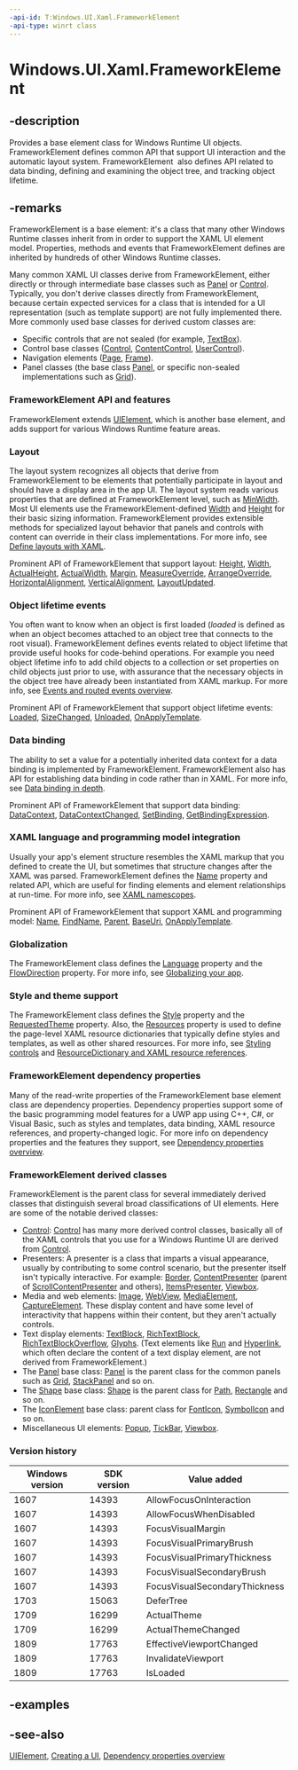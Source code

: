 ```yaml
---
-api-id: T:Windows.UI.Xaml.FrameworkElement
-api-type: winrt class
---
```


<!-- Class syntax.
public class FrameworkElement : Windows.UI.Xaml.UIElement, Windows.UI.Xaml.IFrameworkElement, Windows.UI.Xaml.IFrameworkElement2, Windows.UI.Xaml.IFrameworkElement3, Windows.UI.Xaml.IFrameworkElement4, Windows.UI.Xaml.IFrameworkElementOverrides, Windows.UI.Xaml.IFrameworkElementOverrides2
-->

# Windows.UI.Xaml.FrameworkElement

## -description
Provides a base element class for Windows Runtime UI objects. FrameworkElement defines common API that support UI interaction and the automatic layout system. FrameworkElement  also defines API related to data binding, defining and examining the object tree, and tracking object lifetime.


## -remarks
FrameworkElement is a base element: it's a class that many other Windows Runtime classes inherit from in order to support the XAML UI element model. Properties, methods and events that FrameworkElement defines are inherited by hundreds of other Windows Runtime classes.

Many common XAML UI classes derive from FrameworkElement, either directly or through intermediate base classes such as [Panel](../windows.ui.xaml.controls/panel.md) or [Control](../windows.ui.xaml.controls/control.md). Typically, you don't derive classes directly from FrameworkElement, because certain expected services for a class that is intended for a UI representation (such as template support) are not fully implemented there. More commonly used base classes for derived custom classes are:

+ Specific controls that are not sealed (for example, [TextBox](../windows.ui.xaml.controls/textbox.md)).
+ Control base classes ([Control](../windows.ui.xaml.controls/control.md), [ContentControl](../windows.ui.xaml.controls/contentcontrol.md), [UserControl](../windows.ui.xaml.controls/usercontrol.md)).
+ Navigation elements ([Page](../windows.ui.xaml.controls/page.md), [Frame](../windows.ui.xaml.controls/frame.md)).
+ Panel classes (the base class [Panel](../windows.ui.xaml.controls/panel.md), or specific non-sealed implementations such as [Grid](../windows.ui.xaml.controls/grid.md)).

### **FrameworkElement** API and features

FrameworkElement extends [UIElement](uielement.md), which is another base element, and adds support for various Windows Runtime feature areas.

### Layout

The layout system recognizes all objects that derive from FrameworkElement to be elements that potentially participate in layout and should have a display area in the app UI. The layout system reads various properties that are defined at FrameworkElement level, such as [MinWidth](frameworkelement_minwidth.md). Most UI elements use the FrameworkElement-defined [Width](frameworkelement_width.md) and [Height](frameworkelement_height.md) for their basic sizing information. FrameworkElement provides extensible methods for specialized layout behavior that panels and controls with content can override in their class implementations. For more info, see [Define layouts with XAML](/windows/uwp/layout/layouts-with-xaml).

Prominent API of FrameworkElement that support layout: [Height](frameworkelement_height.md), [Width](frameworkelement_width.md), [ActualHeight](frameworkelement_actualheight.md), [ActualWidth](frameworkelement_actualwidth.md), [Margin](frameworkelement_margin.md), [MeasureOverride](frameworkelement_measureoverride_1586581644.md), [ArrangeOverride](frameworkelement_arrangeoverride_1795048387.md), [HorizontalAlignment](frameworkelement_horizontalalignment.md), [VerticalAlignment](frameworkelement_verticalalignment.md), [LayoutUpdated](frameworkelement_layoutupdated.md).

### Object lifetime events

You often want to know when an object is first loaded (*loaded* is defined as when an object becomes attached to an object tree that connects to the root visual). FrameworkElement defines events related to object lifetime that provide useful hooks for code-behind operations. For example you need object lifetime info to add child objects to a collection or set properties on child objects just prior to use, with assurance that the necessary objects in the object tree have already been instantiated from XAML markup. For more info, see [Events and routed events overview](/windows/uwp/xaml-platform/events-and-routed-events-overview).

Prominent API of FrameworkElement that support object lifetime events: [Loaded](frameworkelement_loaded.md), [SizeChanged](frameworkelement_sizechanged.md), [Unloaded](frameworkelement_unloaded.md), [OnApplyTemplate](frameworkelement_onapplytemplate_1955470198.md).

### Data binding

The ability to set a value for a potentially inherited data context for a data binding is implemented by FrameworkElement. FrameworkElement also has API for establishing data binding in code rather than in XAML. For more info, see [Data binding in depth](/windows/uwp/data-binding/data-binding-in-depth).

Prominent API of FrameworkElement that support data binding: [DataContext](frameworkelement_datacontext.md), [DataContextChanged](frameworkelement_datacontextchanged.md), [SetBinding](frameworkelement_setbinding_28713777.md), [GetBindingExpression](frameworkelement_getbindingexpression_1210399878.md).

### XAML language and programming model integration

Usually your app's element structure resembles the XAML markup that you defined to create the UI, but sometimes that structure changes after the XAML was parsed. FrameworkElement defines the [Name](frameworkelement_name.md) property and related API, which are useful for finding elements and element relationships at run-time. For more info, see [XAML namescopes](/windows/uwp/xaml-platform/xaml-namescopes).

Prominent API of FrameworkElement that support XAML and programming model: [Name](frameworkelement_name.md), [FindName](frameworkelement_findname_634111277.md), [Parent](frameworkelement_parent.md), [BaseUri](frameworkelement_baseuri.md), [OnApplyTemplate](frameworkelement_onapplytemplate_1955470198.md).

### Globalization

The FrameworkElement class defines the [Language](frameworkelement_language.md) property and the [FlowDirection](frameworkelement_flowdirection.md) property. For more info, see [Globalizing your app](/previous-versions/windows/apps/hh965328(v=win.10)).

### Style and theme support

The FrameworkElement class defines the [Style](style.md) property and the [RequestedTheme](frameworkelement_requestedtheme.md) property. Also, the [Resources](frameworkelement_resources.md) property is used to define the page-level XAML resource dictionaries that typically define styles and templates, as well as other shared resources. For more info, see [Styling controls](/windows/uwp/controls-and-patterns/styling-controls) and [ResourceDictionary and XAML resource references](/windows/apps/design/style/xaml-resource-dictionary).
<!--link for req theme?-->

### **FrameworkElement** dependency properties

Many of the read-write properties of the FrameworkElement base element class are dependency properties. Dependency properties support some of the basic programming model features for a UWP app using C++, C#, or Visual Basic, such as styles and templates, data binding, XAML resource references, and property-changed logic. For more info on dependency properties and the features they support, see [Dependency properties overview](/windows/uwp/xaml-platform/dependency-properties-overview).

### **FrameworkElement** derived classes

FrameworkElement is the parent class for several immediately derived classes that distinguish several broad classifications of UI elements. Here are some of the notable derived classes:

+ [Control](../windows.ui.xaml.controls/control.md): [Control](../windows.ui.xaml.controls/control.md) has many more derived control classes, basically all of the XAML controls that you use for a Windows Runtime UI are derived from [Control](../windows.ui.xaml.controls/control.md).
+ Presenters: A presenter is a class that imparts a visual appearance, usually by contributing to some control scenario, but the presenter itself isn't typically interactive. For example: [Border](../windows.ui.xaml.controls/border.md), [ContentPresenter](../windows.ui.xaml.controls/contentpresenter.md) (parent of [ScrollContentPresenter](../windows.ui.xaml.controls/scrollcontentpresenter.md) and others), [ItemsPresenter](../windows.ui.xaml.controls/itemspresenter.md), [Viewbox](../windows.ui.xaml.controls/viewbox.md).
+ Media and web elements: [Image](../windows.ui.xaml.controls/image.md), [WebView](../windows.ui.xaml.controls/webview.md), [MediaElement](../windows.ui.xaml.controls/mediaelement.md), [CaptureElement](../windows.ui.xaml.controls/captureelement.md). These display content and have some level of interactivity that happens within their content, but they aren't actually controls.
+ Text display elements: [TextBlock](../windows.ui.xaml.controls/textblock.md), [RichTextBlock](../windows.ui.xaml.controls/richtextblock.md), [RichTextBlockOverflow](../windows.ui.xaml.controls/richtextblockoverflow.md), [Glyphs](../windows.ui.xaml.documents/glyphs.md). (Text elements like [Run](../windows.ui.xaml.documents/run.md) and [Hyperlink](../windows.ui.xaml.documents/hyperlink.md), which often declare the content of a text display element, are not derived from FrameworkElement.)
+ The [Panel](../windows.ui.xaml.controls/panel.md) base class: [Panel](../windows.ui.xaml.controls/panel.md) is the parent class for the common panels such as [Grid](../windows.ui.xaml.controls/grid.md), [StackPanel](../windows.ui.xaml.controls/stackpanel.md) and so on.
+ The [Shape](../windows.ui.xaml.shapes/shape.md) base class: [Shape](../windows.ui.xaml.shapes/shape.md) is the parent class for [Path](../windows.ui.xaml.shapes/path.md), [Rectangle](../windows.ui.xaml.shapes/rectangle.md) and so on.
+ The [IconElement](../windows.ui.xaml.controls/iconelement.md) base class: parent class for [FontIcon](../windows.ui.xaml.controls/fonticon.md), [SymbolIcon](../windows.ui.xaml.controls/symbolicon.md) and so on.
+ Miscellaneous UI elements: [Popup](../windows.ui.xaml.controls.primitives/popup.md), [TickBar](../windows.ui.xaml.controls.primitives/tickbar.md), [Viewbox](../windows.ui.xaml.controls/viewbox.md).

### Version history

| Windows version | SDK version | Value added |
| -- | -- | -- |
| 1607 | 14393 | AllowFocusOnInteraction |
| 1607 | 14393 | AllowFocusWhenDisabled |
| 1607 | 14393 | FocusVisualMargin |
| 1607 | 14393 | FocusVisualPrimaryBrush |
| 1607 | 14393 | FocusVisualPrimaryThickness |
| 1607 | 14393 | FocusVisualSecondaryBrush |
| 1607 | 14393 | FocusVisualSecondaryThickness |
| 1703 | 15063 | DeferTree |
| 1709 | 16299 | ActualTheme |
| 1709 | 16299 | ActualThemeChanged |
| 1809 | 17763 | EffectiveViewportChanged |
| 1809 | 17763 | InvalidateViewport |
| 1809 | 17763 | IsLoaded |

## -examples

## -see-also
[UIElement](uielement.md), [Creating a UI](XREF:TODO:nodepage.creating_an_app_ui_xaml), [Dependency properties overview](/windows/uwp/xaml-platform/dependency-properties-overview)
